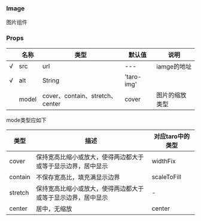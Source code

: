 ### Image
图片组件
### Props

|     | 名称                   | 类型    | 默认值       | 说明                                                                                        |
| --- | ---------------------- | ------- | ------------ | ------------------------------------------------------------------------------------------- |
| √   | src                   | url  | ---      | iamge的地址                                                                              |
| √   | alt                   | String  | 'taro-img'      |                                                                               |
|     | model                 | cover、contain、stretch、 center | cover        | 图片的缩放类型                                                                    |

mode类型应如下

|  类型 | 描述 | 对应taro中的类型 |
| --- | ---------------------- | ------- | 
| cover |  保持宽高比缩小或放大，使得两边都大于或等于显示边界，居中显示 | widthFix |
| contain | 不保存宽高比，填充满显示边界 | scaleToFill | 
| stretch | 保持宽高比缩小或放大，使得两边都大于或等于显示边界，居中显示 | - |
| center | 居中，无缩放 | center | 

